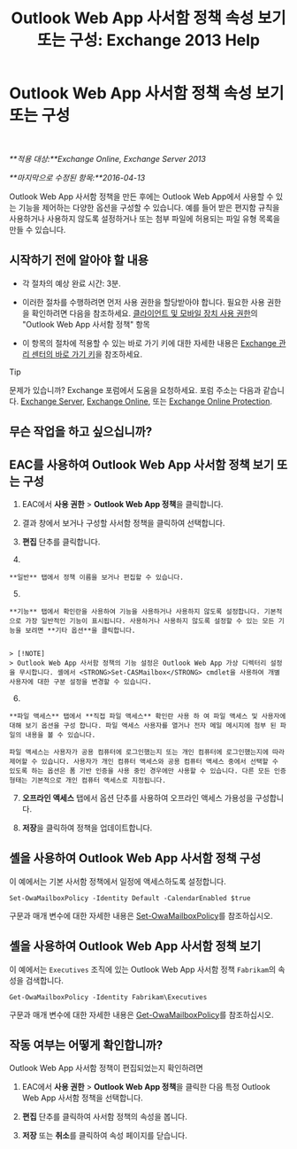 ﻿---
title: 'Outlook Web App 사서함 정책 속성 보기 또는 구성: Exchange 2013 Help'
TOCTitle: Outlook Web App 사서함 정책 속성 보기 또는 구성
ms:assetid: be012ffe-8fdb-4fb7-aebd-78b3a55593fa
ms:mtpsurl: https://technet.microsoft.com/ko-kr/library/Dd351097(v=EXCHG.150)
ms:contentKeyID: 50484044
ms.date: 05/22/2018
mtps_version: v=EXCHG.150
ms.translationtype: MT
---

# Outlook Web App 사서함 정책 속성 보기 또는 구성

 

_**적용 대상:**Exchange Online, Exchange Server 2013_

_**마지막으로 수정된 항목:**2016-04-13_

Outlook Web App 사서함 정책을 만든 후에는 Outlook Web App에서 사용할 수 있는 기능을 제어하는 다양한 옵션을 구성할 수 있습니다. 예를 들어 받은 편지함 규칙을 사용하거나 사용하지 않도록 설정하거나 또는 첨부 파일에 허용되는 파일 유형 목록을 만들 수 있습니다.

## 시작하기 전에 알아야 할 내용

  - 각 절차의 예상 완료 시간: 3분.

  - 이러한 절차를 수행하려면 먼저 사용 권한을 할당받아야 합니다. 필요한 사용 권한을 확인하려면 다음을 참조하세요. [클라이언트 및 모바일 장치 사용 권한](clients-and-mobile-devices-permissions-exchange-2013-help.md)의 "Outlook Web App 사서함 정책" 항목

  - 이 항목의 절차에 적용할 수 있는 바로 가기 키에 대한 자세한 내용은 [Exchange 관리 센터의 바로 가기 키](keyboard-shortcuts-in-the-exchange-admin-center-exchange-online-protection-help.md)을 참조하세요.


> [!TIP]
> 문제가 있습니까? Exchange 포럼에서 도움을 요청하세요. 포럼 주소는 다음과 같습니다. <A href="https://go.microsoft.com/fwlink/p/?linkid=60612">Exchange Server</A>, <A href="https://go.microsoft.com/fwlink/p/?linkid=267542">Exchange Online</A>, 또는 <A href="https://go.microsoft.com/fwlink/p/?linkid=285351">Exchange Online Protection</A>.



## 무슨 작업을 하고 싶으십니까?

## EAC를 사용하여 Outlook Web App 사서함 정책 보기 또는 구성

1.  EAC에서 **사용 권한** \> **Outlook Web App 정책**을 클릭합니다.

2.  결과 창에서 보거나 구성할 사서함 정책을 클릭하여 선택합니다.

3.  **편집** 단추를 클릭합니다.

4.  
    
    **일반** 탭에서 정책 이름을 보거나 편집할 수 있습니다.

5.  
    
    **기능** 탭에서 확인란을 사용하여 기능을 사용하거나 사용하지 않도록 설정합니다. 기본적으로 가장 일반적인 기능이 표시됩니다. 사용하거나 사용하지 않도록 설정할 수 있는 모든 기능을 보려면 **기타 옵션**을 클릭합니다.
    

    > [!NOTE]
    > Outlook Web App 사서함 정책의 기능 설정은 Outlook Web App 가상 디렉터리 설정을 무시합니다. 셸에서 <STRONG>Set-CASMailbox</STRONG> cmdlet을 사용하여 개별 사용자에 대한 구분 설정을 변경할 수 있습니다.



6.  
    
    **파일 액세스** 탭에서 **직접 파일 액세스** 확인란 사용 하 여 파일 액세스 및 사용자에 대해 보기 옵션을 구성 합니다. 파일 액세스 사용자를 열거나 전자 메일 메시지에 첨부 된 파일의 내용을 볼 수 있습니다.
    
    파일 액세스는 사용자가 공용 컴퓨터에 로그인했는지 또는 개인 컴퓨터에 로그인했는지에 따라 제어할 수 있습니다. 사용자가 개인 컴퓨터 액세스와 공용 컴퓨터 액세스 중에서 선택할 수 있도록 하는 옵션은 폼 기반 인증을 사용 중인 경우에만 사용할 수 있습니다. 다른 모든 인증 형태는 기본적으로 개인 컴퓨터 액세스로 지정됩니다.

7.  **오프라인 액세스** 탭에서 옵션 단추를 사용하여 오프라인 액세스 가용성을 구성합니다.

8.  **저장**을 클릭하여 정책을 업데이트합니다.

## 셸을 사용하여 Outlook Web App 사서함 정책 구성

이 예에서는 기본 사서함 정책에서 일정에 액세스하도록 설정합니다.

    Set-OwaMailboxPolicy -Identity Default -CalendarEnabled $true

구문과 매개 변수에 대한 자세한 내용은 [Set-OwaMailboxPolicy](https://technet.microsoft.com/ko-kr/library/dd297989\(v=exchg.150\))를 참조하십시오.

## 셸을 사용하여 Outlook Web App 사서함 정책 보기

이 예에서는 `Executives` 조직에 있는 Outlook Web App 사서함 정책 `Fabrikam`의 속성을 검색합니다.

    Get-OwaMailboxPolicy -Identity Fabrikam\Executives

구문과 매개 변수에 대한 자세한 내용은 [Get-OwaMailboxPolicy](https://technet.microsoft.com/ko-kr/library/dd351095\(v=exchg.150\))를 참조하십시오.

## 작동 여부는 어떻게 확인합니까?

Outlook Web App 사서함 정책이 편집되었는지 확인하려면

1.  EAC에서 **사용 권한** \> **Outlook Web App 정책**을 클릭한 다음 특정 Outlook Web App 사서함 정책을 선택합니다.

2.  **편집** 단추를 클릭하여 사서함 정책의 속성을 봅니다.

3.  **저장** 또는 **취소**를 클릭하여 속성 페이지를 닫습니다.

